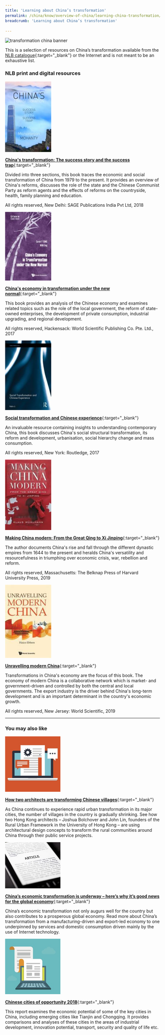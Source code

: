 ```yaml
---
title: 'Learning about China’s transformation'
permalink: /china/know/overview-of-china/learning-china-transformation/
breadcrumb: 'Learning about China’s transformation'

---
```



<img src="\images\china-overview\china-transformation.jpg" alt="transformation china banner" style="width:800px;" />

This is a selection of resources on China’s transformation available from the [NLB catalogue](http://catalogue.nlb.gov.sg/){:target="_blank"} or the Internet and is not meant to be an exhaustive list.

### **NLB print and digital resources**

<img src="/images/book-covers/China's transformation.jpg" style="width:150px;" />

[**China's transformation: The success story and the success trap**](https://eservice.nlb.gov.sg/item_holding.aspx?bid=203090564){:target="_blank"}

Divided into three sections, this book traces the economic and social transformation of China from 1979 to the present. It provides an overview of China's reforms, discusses the role of the state and the Chinese Communist Party as reform agents and the effects of reforms on the countryside, health, family planning and education.

All rights reserved, New Delhi: SAGE Publications India Pvt Ltd, 2018

<img src="/images/book-covers/China's economy in transformation under the new normal.jpg" style="width:150px;" />

[**China's economy in transformation under the new normal**](https://eservice.nlb.gov.sg/item_holding.aspx?bid=202996935){:target="_blank"}

This book provides an analysis of the Chinese economy and examines related topics such as the role of the local government, the reform of state-owned enterprises, the development of private consumption, industrial upgrading, and regional development.

All rights reserved, Hackensack: World Scientific Publishing Co. Pte. Ltd., 2017

<img src="/images/book-covers/Social transformation and Chinese experience.jpg" style="width:150px;" />

[**Social transformation and Chinese experience**](https://eservice.nlb.gov.sg/item_holding.aspx?bid=202846434){:target="_blank"}

An invaluable resource containing insights to understanding contemporary China, this book discusses China's social structural transformation, its reform and development, urbanisation, social hierarchy change and mass consumption.

All rights reserved, New York: Routledge, 2017

<img src="/images/book-covers/Making China modern.jpg" style="width:150px;" />

[**Making China modern: From the Great Qing to Xi Jinping**](https://eservice.nlb.gov.sg/item_holding.aspx?bid=203799320){:target="_blank"}

The author documents China's rise and fall through the different dynastic empires from 1644 to the present and heralds China's versatility and resourcefulness in triumphing over economic crisis, war, rebellion and reform.

All rights reserved, Massachusetts: The Belknap Press of Harvard University Press, 2019

<img src="/images/book-covers/Unravelling modern China.jpg" style="width:150px;" />

[**Unravelling modern China**](https://eservice.nlb.gov.sg/item_holding.aspx?bid=203906755){:target="_blank"}

Transformations in China's economy are the focus of this book. The economy of modern China is a collaborative network which is market- and government-driven and controlled by both the central and local governments. The export industry is the driver behind China's long-term development and is an important determinant in the country's economic growth.

All rights reserved, New Jersey: World Scientific, 2019

---

### **You may also like**

<img src="/images/resources/Article 4.jpg" style="width:180px;" />

[**How two architects are transforming Chinese villages**](http://edition.cnn.com/style/article/rural-urban-framework-innovative-design/index.html){:target="_blank"}

As China continues to experience rapid urban transformation in its major cities, the number of villages in the country is gradually shrinking. See how two Hong Kong architects – Joshua Bolchover and John Lin, founders of the Rural Urban Framework in the University of Hong Kong – are using architectural design concepts to transform the rural communities around China through their public service projects.

<img src="/images/resources/Article 3.jpg" style="width:180px;" />

[**China’s economic transformation is underway – here’s why it’s good news for the global economy**](https://www.weforum.org/agenda/2016/08/chinas-economic-transformation-is-underway-why-its-good-news-for-the-global-economy){:target="_blank"}

China’s economic transformation not only augurs well for the country but also contributes to a prosperous global economy. Read more about China’s transformation from a manufacturing-driven and export-led economy to one underpinned by services and domestic consumption driven mainly by the use of Internet technology.

<img src="/images/resources/Article 1.jpg" style="width:180px;" />

[**Chinese cities of opportunity 2018**](https://www.pwccn.com/en/research-and-insights/publications/chinese-cities-of-opportunities-2018/chinese-cities-of-opportunities-2018.pdf){:target="_blank"}

This report examines the economic potential of some of the key cities in China, including emerging cities like Tianjin and Chongqing. It provides comparisons and analyses of these cities in the areas of industrial development, innovation potential, transport, security and quality of life etc.